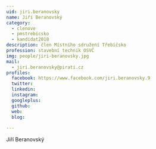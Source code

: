 ```yaml
---
uid: jiri.beranovsky
name: Jiří Beranovský
category:
  - clenove
  - pmstrebicsko
  - kandidat2018
description: člen Místního sdružení Třebíčsko
profession: stavební technik OSVČ
img: people/jiri-beranovsky.jpg
mail:
  - jiri.beranovsky@pirati.cz
profiles:
  facebook: https://www.facebook.com/jiri.beranovsky.9
  twitter: 
  linkedin: 
  instagram: 
  googleplus: 
  github: 
  web: 
  blog: 
  
---
```


Jiří Beranovský
